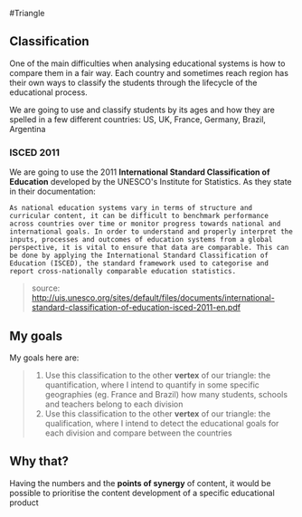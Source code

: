 #Triangle

## Classification
One of the main difficulties when analysing educational systems is how to compare them in a fair way. Each country and sometimes reach region has their own ways to classify the students through the lifecycle of the educational process.

We are going to use and classify students by its ages and how they are spelled in a few different countries: US, UK, France, Germany, Brazil, Argentina

### ISCED 2011
We are going to use the 2011 **International Standard Classification of Education** developed by the UNESCO's Institute for Statistics. As they state in their documentation:
```
As national education systems vary in terms of structure and curricular content, it can be difficult to benchmark performance across countries over time or monitor progress towards national and international goals. In order to understand and properly interpret the inputs, processes and outcomes of education systems from a global perspective, it is vital to ensure that data are comparable. This can be done by applying the International Standard Classification of Education (ISCED), the standard framework used to categorise and report cross-nationally comparable education statistics. 
```
>source: http://uis.unesco.org/sites/default/files/documents/international-standard-classification-of-education-isced-2011-en.pdf
## My goals
My goals here are:
> 1. Use this classification to the other **vertex** of our triangle: the quantification, where I intend to quantify in some specific geographies (eg. France and Brazil) how many students, schools and teachers belong to each division
> 2. Use this classification to the other **vertex** of our triangle: the qualification, where I intend to detect the educational goals for each division and compare between the countries

## Why that?
Having the numbers and the **points of synergy** of content, it would be possible to prioritise the content development of a specific educational product




